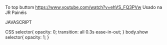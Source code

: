 To top buttom   https://www.youtube.com/watch?v=ehVS_FQ3PVw  Usado na JR Painéis

JAVASCRIPT

<script src="https://code.jquery.com/jquery-3.6.0.min.js"></script>
<script>
//You can replace offset value from here
var offset = 300
$(window).on('load scroll', function(){
    
    if( $(window).scrollTop() > offset ){
        $('body').addClass('show')
    }else{
        $('body').removeClass('show')
    }
})
</script>


CSS
selector{
    opacity: 0;
    transition: all 0.3s ease-in-out;
}
body.show selector{
    opacity: 1;
}
